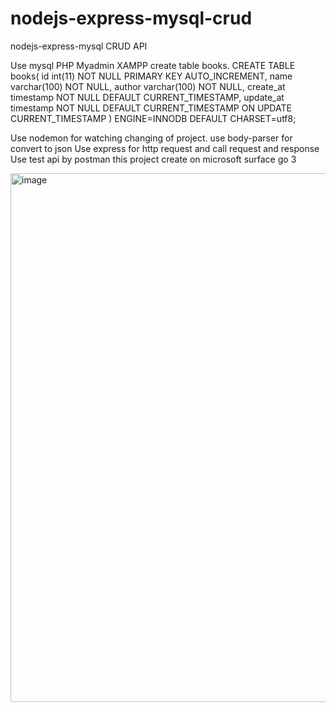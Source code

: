 # nodejs-express-mysql-crud
nodejs-express-mysql CRUD API

Use mysql PHP Myadmin XAMPP create table books.
  CREATE TABLE books(
    id int(11) NOT NULL PRIMARY KEY AUTO_INCREMENT,
    name varchar(100) NOT NULL,
    author varchar(100) NOT NULL,
    create_at timestamp NOT NULL DEFAULT CURRENT_TIMESTAMP,
    update_at timestamp NOT NULL DEFAULT CURRENT_TIMESTAMP ON UPDATE CURRENT_TIMESTAMP
   ) ENGINE=INNODB DEFAULT CHARSET=utf8;
    
Use nodemon for watching changing of project.
use body-parser for convert to json
Use express for http request and call request and response
Use test api by postman 
this project create on microsoft surface go 3


<img width="846" alt="image" src="https://user-images.githubusercontent.com/89307294/164274178-38a9035e-03ff-4e13-89a4-dc2b7e0afc7c.png">

